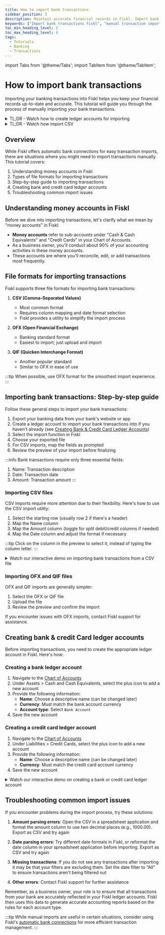 ```yaml
---
title: How to import bank transactions
sidebar_position: 3
description: Maintain accurate financial records in Fiskl. Import bank transactions manually or automatically for up-to-date business insights.
keywords: ["Import bank transactions Fiskl", "manual transaction import Fiskl", "financial records Fiskl", "bank data Fiskl", "accurate accounting Fiskl"]
toc_min_heading_level: 2
toc_max_heading_level: 4
tags:
  - Tutorials
  - Banking
  - Transactions
---
```


import Tabs from '@theme/Tabs';
import TabItem from '@theme/TabItem';

# How to import bank transactions

Importing your banking transactions into Fiskl helps you keep your financial records up-to-date and accurate. This tutorial will guide you through the process of manually importing your bank transactions.

<details>

  <summary>TL;DR - Watch how to create ledger accounts for importing</summary>

  <div style={{ position: 'relative', paddingBottom: '56.25%', height: 0, width: '100%' }}>
<iframe
style={{ position: 'absolute', top: 0, left: 0, width: '100%', height: '100%', border: 0 }}
src="https://demo.fiskl.com/e/clzbevkqd005ml70ca9vev2dz/tour
"
allowFullScreen
webkitallowfullscreen="true"
mozallowfullscreen="true"
allowtransparency="true"
></iframe>
</div>
</details>

<details>

  <summary>TL;DR - Watch how import CSV</summary>

  <div style={{ position: 'relative', paddingBottom: '56.25%', height: 0, width: '100%' }}>
<iframe
style={{ position: 'absolute', top: 0, left: 0, width: '100%', height: '100%', border: 0 }}
src="https://demo.fiskl.com/e/clzbiqgz100bbjp0cscukwq0l/tour
"
allowFullScreen
webkitallowfullscreen="true"
mozallowfullscreen="true"
allowtransparency="true"
></iframe>
</div>
</details>

## Overview

While Fiskl offers automatic bank connections for easy transaction imports, there are situations where you might need to import transactions manually. This tutorial covers:

1. Understanding money accounts in Fiskl
2. Types of file formats for importing transactions
3. Step-by-step guide to importing transactions
4. Creating bank and credit card ledger accounts
5. Troubleshooting common import issues

## Understanding money accounts in Fiskl

Before we dive into importing transactions, let's clarify what we mean by "money accounts" in Fiskl:

- **Money accounts** refer to sub-accounts under "Cash & Cash Equivalents" and "Credit Cards" in your Chart of Accounts.
- As a business owner, you'll conduct about 90% of your accounting activities in these money accounts.
- These accounts are where you'll reconcile, edit, or add transactions most frequently.

## File formats for importing transactions

Fiskl supports three file formats for importing bank transactions:

1. **CSV (Comma-Separated Values)**
   - Most common format
   - Requires column mapping and date format selection
   - Fiskl provides a utility to simplify the import process

2. **OFX (Open Financial Exchange)**
   - Banking standard format
   - Easiest to import; just upload and import

3. **QIF (Quicken Interchange Format)**
   - Another popular standard
   - Similar to OFX in ease of use

:::tip
When possible, use OFX format for the smoothest import experience.
:::

## Importing bank transactions: Step-by-step guide

Follow these general steps to import your bank transactions:

1. Export your banking data from your bank's website or app
2. Create a ledger account to import your bank transactions into if you haven't already (see [Creating Bank & Credit Card Ledger Accounts](../../Tutorials/Banking/how-to-import-bank#creating-a-credit-card-ledger-account))
3. Select the import function in Fiskl
4. Choose your exported file
5. For CSV imports, map the fields as prompted
6. Review the preview of your import before finalizing

:::info
Bank transactions require only three essential fields:
1. Name: Transaction description
2. Date: Transaction date
3. Amount: Transaction amount
:::

### Importing CSV files

CSV imports require more attention due to their flexibility. Here's how to use the CSV import utility:

1. Select the starting row (usually row 2 if there's a header)
2. Map the Name column
3. Map the Amount column (toggle for split debit/credit columns if needed)
4. Map the Date column and adjust the format if necessary

:::tip
Click on the column in the preview to select it, instead of typing the column letter.
:::

<details>
<summary>Watch our interactive demo on importing bank transactions from a CSV file</summary>

<div style={{ position: 'relative', paddingBottom: '56.25%', height: 0, width: '100%' }}>
  <iframe
    style={{ position: 'absolute', top: 0, left: 0, width: '100%', height: '100%', border: 0 }}
    src="https://demo.fiskl.com/e/clzbiqgz100bbjp0cscukwq0l/tour"
    allowFullScreen
    webkitallowfullscreen="true"
    mozallowfullscreen="true"
    allowtransparency="true"
  ></iframe>
</div>

</details>

### Importing OFX and QIF files

OFX and QIF imports are generally simpler:

1. Select the OFX or QIF file
2. Upload the file
3. Review the preview and confirm the import

If you encounter issues with OFX imports, contact Fiskl support for assistance.

## Creating bank & credit Card ledger accounts

Before importing transactions, you need to create the appropriate ledger account in Fiskl. Here's how:

### Creating a bank ledger account

1. Navigate to the [Chart of Accounts](https://my.fiskl.com/accounting/chart)
2. Under Assets > Cash and Cash Equivalents, select the plus icon to add a new account
3. Provide the following information:
   - **Name**: Choose a descriptive name (can be changed later)
   - **Currency**: Must match the bank account currency
   - **Account type**: Select `Bank Account`
4. Save the new account

### Creating a credit card ledger account

1. Navigate to the [Chart of Accounts](https://my.fiskl.com/accounting/chart)
2. Under Liabilities > Credit Cards, select the plus icon to add a new account
3. Provide the following information:
   - **Name**: Choose a descriptive name (can be changed later)
   - **Currency**: Must match the credit card account currency
4. Save the new account

<details>
<summary>Watch our interactive demo on creating a bank or credit card ledger account</summary>

<div style={{ position: 'relative', paddingBottom: '56.25%', height: 0, width: '100%' }}>
  <iframe
    style={{ position: 'absolute', top: 0, left: 0, width: '100%', height: '100%', border: 0 }}
    src="https://demo.fiskl.com/e/clzbevkqd005ml70ca9vev2dz/tour"
    allowFullScreen
    webkitallowfullscreen="true"
    mozallowfullscreen="true"
    allowtransparency="true"
  ></iframe>
</div>

</details>

## Troubleshooting common import issues

If you encounter problems during the import process, try these solutions:

1. **Amount parsing errors**: Open the CSV in a spreadsheet application and format the amount column to use two decimal places (e.g., 1000.00). Export as CSV and try again

2. **Date parsing errors**: Try different date formats in Fiskl, or reformat the date column in your spreadsheet application before importing.  Export as CSV and try again

3. **Missing transactions**: If you do not see any transactions after importing it may be that your filters are excluding them. Set the date filter to "All" to ensure transactions aren't being filtered out

4. **Other errors**: Contact Fiskl support for further assistance

Remember, as a business owner, your role is to ensure that all transactions from your bank are accurately reflected in your Fiskl ledger accounts. Fiskl then uses this data to generate accurate accounting reports based on the rules for each account type.

:::tip
While manual imports are useful in certain situations, consider using Fiskl's [automatic bank connections](../../Integrations/Bank-Connections/_category_.json) for more efficient transaction management.
:::
